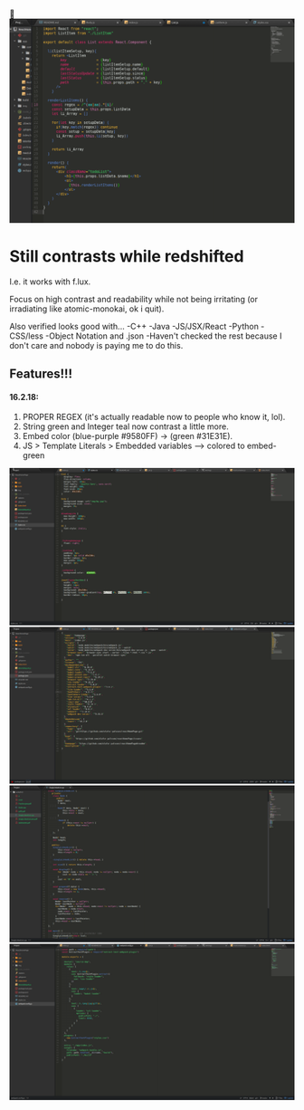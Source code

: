 :poop:
![alt text](./update.png)

# Still contrasts while redshifted
I.e. it works with f.lux.

Focus on high contrast and readability while not being irritating (or irradiating like atomic-monokai, ok i quit).

Also verified looks good with...
-C++
-Java
-JS/JSX/React
-Python
-CSS/less
-Object Notation and .json
-Haven't checked the rest because I don't care and nobody is paying me to do this.

## Features!!!

#### 16.2.18:
1. PROPER REGEX (it's actually readable now to people who know it, lol).
2. String green and Integer teal now contrast a little more.
3. Embed color (blue-purple #9580FF) -> (green #31E31E).
4. JS > Template Literals > Embedded variables --> colored to embed-green

![alt text](./2.png)
![alt text](./3.png)
![alt text](./4.png)
![alt text](./5.png)
